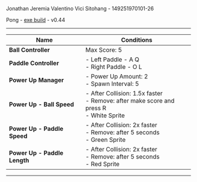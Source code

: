 Jonathan Jeremia Valentino Vici Sitohang - 149251970101-26

Pong - [exe build](https://github.com/hazekezia/JonathanJeremiaVVS-149251970101-26-Pong/tree/build/Build) - v0.44

---

| Name   | Conditions |
| ----------- | ----------- |
| **Ball Controller**    | Max Score: 5|
| **Paddle Controller**  | - Left Paddle - A Q<br>- Right Paddle - O L        |
| **Power Up Manager**   | - Power Up Amount: 2<br>- Spawn Interval: 5      |
| **Power Up - Ball Speed**   | - After Collision: 1.5x faster<br>- Remove: after make score and press R<br>- White Sprite      |
| **Power Up - Paddle Speed**   | - After Collision: 2x faster<br>- Remove: after 5 seconds<br>- Green Sprite     |
| **Power Up - Paddle Length**   | - After Collision: 2x faster<br>- Remove: after 5 seconds<br>- Red Sprite     |

---